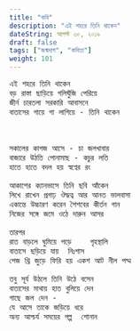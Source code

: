 ```yaml
---
title: "কবি"
description: "এই শহরে তিনি থাকেন"
dateString: আগস্ট ৩০, ২০১৯
draft: false
tags: ["জন্মদাগ", "কবিতা"]
weight: 101
---
```


<pre>
এই শহরে তিনি থাকেন  
বড় রাস্তা ছাড়িয়ে গলিঘুঁজি পেরিয়ে  
জীর্ন চারতলা সরকারি আবাসনে  
বাতাসের গায়ে গা লাগিয়ে - তিনি থাকেন  



সকালের কাগজ আসে - চা জলখাবার 
বাজারে উঠতি পোনামাছ - কচুর লতি 
হাতে হাতে বদল হয় স্বপ্বের রং 

আকাশের ক্যানভাসে তিনি ছবি আঁকেন 
লিখে রাখেন প্রগাঢ় ঔদ্ধত্ব আর আনত ভালবাসা 
একান্তে উচ্চারণ করেন শৈশবের কীর্তন গান 
নিজের সঙ্গে জমে ওঠে দারুন আসর

তারপর 
রাত বাড়লে ঘুমিয়ে পড়ে    গৃহস্থালি 
বাতাসে ছড়িয়ে যায়  নিঃশাস 
পেজ থ্রি জুড়ে ফিরি হয় একশ আট নীল পদ্ম

তবু সূর্য উঠলে তিনি উঠে বসেন 
বাতাসের মাথায় হাত বুলিয়ে দেন 
গাছে জল দেন - 
যে আসে তাকে জড়িয়ে ধরে 
অন্য আশ্চর্য সময়ের গল্প  শোনান
<pre>